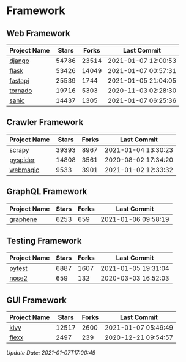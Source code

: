 # Framework

## Web Framework
| Project Name | Stars | Forks | Last Commit |
| ------------ | ----- | ----- | ----------- |
| [django](https://github.com/django/django) | 54786 | 23514 | 2021-01-07 12:00:53 |
| [flask](https://github.com/pallets/flask) | 53426 | 14049 | 2021-01-07 00:57:31 |
| [fastapi](https://github.com/tiangolo/fastapi) | 25539 | 1744 | 2021-01-05 21:04:05 |
| [tornado](https://github.com/tornadoweb/tornado) | 19716 | 5303 | 2020-11-03 02:28:30 |
| [sanic](https://github.com/sanic-org/sanic) | 14437 | 1305 | 2021-01-07 06:25:36 |

## Crawler Framework
| Project Name | Stars | Forks | Last Commit |
| ------------ | ----- | ----- | ----------- |
| [scrapy](https://github.com/scrapy/scrapy) | 39393 | 8967 | 2021-01-04 13:30:23 |
| [pyspider](https://github.com/binux/pyspider) | 14808 | 3561 | 2020-08-02 17:34:20 |
| [webmagic](https://github.com/code4craft/webmagic) | 9533 | 3901 | 2021-01-02 12:33:32 |

## GraphQL Framework
| Project Name | Stars | Forks | Last Commit |
| ------------ | ----- | ----- | ----------- |
| [graphene](https://github.com/graphql-python/graphene) | 6253 | 659 | 2021-01-06 09:58:19 |

## Testing Framework
| Project Name | Stars | Forks | Last Commit |
| ------------ | ----- | ----- | ----------- |
| [pytest](https://github.com/pytest-dev/pytest) | 6887 | 1607 | 2021-01-05 19:31:04 |
| [nose2](https://github.com/nose-devs/nose2) | 659 | 132 | 2020-03-03 16:52:03 |

## GUI Framework
| Project Name | Stars | Forks | Last Commit |
| ------------ | ----- | ----- | ----------- |
| [kivy](https://github.com/kivy/kivy) | 12517 | 2600 | 2021-01-07 05:49:49 |
| [flexx](https://github.com/flexxui/flexx) | 2497 | 239 | 2020-12-21 09:54:57 |

*Update Date: 2021-01-07T17:00:49*